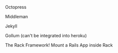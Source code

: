 Octopress

Middleman

Jekyll

Gollum (can't be integrated into heroku)


The Rack Framework!  Mount a Rails App inside Rack 
